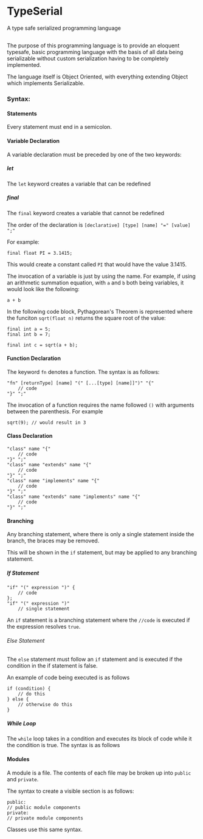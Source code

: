 # TypeSerial
 A type safe serialized programming language
##
The purpose of this programming language is to provide an eloquent typesafe, basic programming language with the basis of
all data being serializable without custom serialization having to be completely implemented.

The language itself is Object Oriented, with everything extending Object which implements Serializable.

### Syntax:
#### Statements
Every statement must end in a semicolon.

#### Variable Declaration

A variable declaration must be preceded by one of the two keywords:
##### let
The `let` keyword creates a variable that can be redefined
##### final
The `final` keyword creates a variable that cannot be redefined

The order of the declaration is
`[declarative] [type] [name] "=" [value] ";"`

For example:

    final float PI = 3.1415;

This would create a constant called `PI` that would have the value 3.1415.

The invocation of a variable is just by using the name. For example, if using an arithmetic summation equation, with `a` and `b` both being variables, it would look like the following:

    a + b

In the following code block, Pythagorean's Theorem is represented where the funciton `sqrt(float n)` returns the square root of the value:
    
    final int a = 5;
    final int b = 7;

    final int c = sqrt(a + b);

#### Function Declaration
The keyword `fn` denotes a function. The syntax is as follows:

    "fn" [returnType] [name] "(" [...[type] [name]]")" "{" 
        // code
    "}" ";"

The invocation of a function requires the name followed `()` with arguments between the parenthesis. For example

    sqrt(9); // would result in 3

#### Class Declaration

    "class" name "{" 
        // code
    "}" ";"
    "class" name "extends" name "{"
        // code
    "}" ";"
    "class" name "implements" name "{"
        // code
    "}" ";"
    "class" name "extends" name "implements" name "{" 
        // code
    "}" ";"

#### Branching
Any branching statement, where there is only a single statement inside the branch, the braces may be removed.

This will be shown in the `if` statement, but may be applied to any branching statement.

##### If Statement
    "if" "(" expression ")" {
        // code
    };
    "if" "(" expression ")"
        // single statement
An `if` statement is a branching statement where the `//code` is executed if the expression resolves `true`.

###### Else Statement
The `else` statement must follow an `if` statement and is executed if the condition in the if statement is false.

An example of code being executed is as follows
    
    if (condition) {
        // do this
    } else {
        // otherwise do this
    }

##### While Loop
The `while` loop takes in a condition and executes its block of code while it the condition is true. The syntax is as follows

#### Modules
A module is a file. The contents of each file may be broken up into `public` and `private`.

The syntax to create a visible section is as follows:

    public:
    // public module components
    private:
    // private module components

Classes use this same syntax.